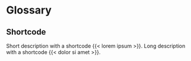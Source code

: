 # Glossary

## Shortcode

Short description with a shortcode {{< lorem ipsum >}}. Long description with a shortcode {{< dolor si amet >}}.
